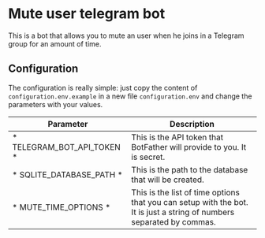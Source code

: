 # Mute user telegram bot

This is a bot that allows you to mute an user when he joins in a Telegram group for an amount of time.

## Configuration

The configuration is really simple: just copy the content of `configuration.env.example` in a new file `configuration.env` and change the parameters with your values.

| Parameter      | Description |
| ----------- | ----------- |
| * TELEGRAM_BOT_API_TOKEN * | This is the API token that BotFather will provide to you. It is secret.       |
| * SQLITE_DATABASE_PATH *  | This is the path to the database that will be created.        |
| * MUTE_TIME_OPTIONS * | This is the list of time options that you can setup with the bot. It is just a string of numbers separated by commas. |